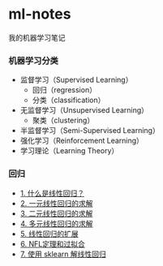 # ml-notes

我的机器学习笔记

### 机器学习分类

* 监督学习（Supervised Learning）
  - 回归（regression）
  - 分类（classification）
* 无监督学习（Unsupervised Learning）
  - 聚类（clustering）
* 半监督学习（Semi-Supervised Learning）
* 强化学习（Reinforcement Learning）
* 学习理论（Learning Theory）

### 回归

* [1. 什么是线性回归？](回归/1.%20什么是线性回归.ipynb)
* [2. 一元线性回归的求解](回归/2.%20一元线性回归的求解.ipynb)
* [3. 二元线性回归的求解](回归/3.%20二元线性回归的求解.ipynb)
* [4. 多元线性回归的求解](回归/4.%20多元线性回归的求解.ipynb)
* [5. 线性回归的扩展](回归/5.%20线性回归的扩展.ipynb)
* [6. NFL定理和过拟合](回归/6.%20NFL定理和过拟合.ipynb)
* [7. 使用 sklearn 解线性回归](回归/7.%20使用%20sklearn%20解线性回归.ipynb)

